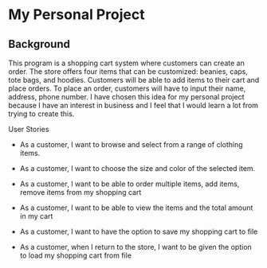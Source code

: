 # My Personal Project

## Background

This program is a shopping cart system where customers can create an order. The store offers four items
that can be customized: beanies, caps, tote bags, and hoodies. Customers will be able to add items to 
their cart and place orders. To place an order, customers will have to  input their name, address, phone 
number. I have chosen this idea for my  personal project because I have an interest in business and I
feel that I would learn a  lot from trying to create this.

User Stories

- As a customer, I want to browse and select from a range of clothing items.
- As a customer, I want to choose the size and color of the selected item.
- As a customer, I want to be able to order multiple items, add items, remove items from my shopping cart
- As a customer, I want to be able to view the items and the total amount in my cart

- As a customer, I want to have the option to save my shopping cart to file
- As a customer, when I return to the store, I want to be given the option to load my shopping cart from file


